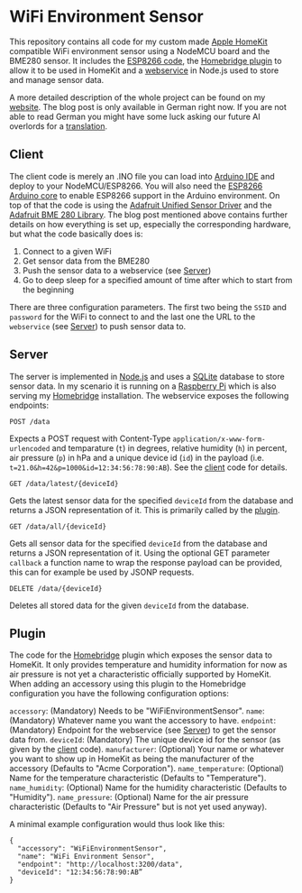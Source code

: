 # WiFi Environment Sensor

This repository contains all code for my custom made [Apple HomeKit](https://www.apple.com/ios/home/) compatible WiFi environment sensor using a NodeMCU board and the BME280 sensor. It includes the [ESP8266 code](#client), the [Homebridge plugin](#plugin) to allow it to be used in HomeKit and a [webservice](#server) in Node.js used to store and manage sensor data.

A more detailed description of the whole project can be found on my [website](http://daniel.leinich.io/blog/diy-wifi-environment-sensor). The blog post is only available in German right now. If you are not able to read German you might have some luck asking our future AI overlords for a [translation](https://translate.google.com/).

## Client

The client code is merely an .INO file you can load into [Arduino IDE](https://www.arduino.cc/en/main/software) and deploy to your NodeMCU/ESP8266. You will also need the [ESP8266 Arduino core](https://github.com/esp8266/Arduino) to enable ESP8266 support in the Arduino environment. On top of that the code is using the [Adafruit Unified Sensor Driver](https://github.com/adafruit/Adafruit_Sensor) and the [Adafruit BME 280 Library](https://github.com/adafruit/Adafruit_BME280_Library). The blog post mentioned above contains further details on how everything is set up, especially the corresponding hardware, but what the code basically does is:

1. Connect to a given WiFi
2. Get sensor data from the BME280
3. Push the sensor data to a webservice (see [Server](#server))
4. Go to deep sleep for a specified amount of time after which to start from the beginning

There are three configuration parameters. The first two being the `SSID` and `password` for the WiFi to connect to and the last one the URL to the `webservice` (see [Server](#server)) to push sensor data to.

## Server

The server is implemented in [Node.js](https://nodejs.org) and uses a [SQLite](https://www.sqlite.org/) database to store sensor data. In my scenario it is running on a [Raspberry Pi](https://www.raspberrypi.org/) which is also serving my [Homebridge](https://github.com/nfarina/homebridge) installation. The webservice exposes the following endpoints:

`POST /data`

Expects a POST request with Content-Type `application/x-www-form-urlencoded` and temparature (`t`) in degrees, relative humidity (`h`) in percent, air pressure (`p`) in hPa and a unique device id (`id`) in the payload (i.e. `t=21.0&h=42&p=1000&id=12:34:56:78:90:AB`). See the [client](#client) code for details.

`GET /data/latest/{deviceId}`

Gets the latest sensor data for the specified `deviceId` from the database and returns a JSON representation of it. This is primarily called by the [plugin](#plugin).

`GET /data/all/{deviceId}`

Gets all sensor data for the specified `deviceId` from the database and returns a JSON representation of it. Using the optional GET parameter `callback` a function name to wrap the response payload can be provided, this can for example be used by JSONP requests.

`DELETE /data/{deviceId}`

Deletes all stored data for the given `deviceId` from the database.

## Plugin

The code for the [Homebridge](https://github.com/nfarina/homebridge) plugin which exposes the sensor data to HomeKit. It only provides temperature and humidity information for now as air pressure is not yet a characteristic officially supported by HomeKit. When adding an accessory using this plugin to the Homebridge configuration you have the following configuration options:

`accessory`: (Mandatory) Needs to be "WiFiEnvironmentSensor".
`name`: (Mandatory) Whatever name you want the accessory to have.
`endpoint`: (Mandatory) Endpoint for the webservice (see [Server](#server)) to get the sensor data from.
`deviceId`: (Mandatory) The unique device id for the sensor (as given by the [client](#client) code).
`manufacturer`: (Optional) Your name or whatever you want to show up in HomeKit as being the manufacturer of the accessory (Defaults to "Acme Corporation").
`name_temperature`: (Optional) Name for the temperature characteristic (Defaults to "Temperature").
`name_humidity`: (Optional) Name for the humidity characteristic (Defaults to "Humidity").
`name_pressure`: (Optional) Name for the air pressure characteristic (Defaults to "Air Pressure" but is not yet used anyway).

A minimal example configuration would thus look like this:

```
{
  "accessory": "WiFiEnvironmentSensor",
  "name": "WiFi Environment Sensor",
  "endpoint": "http://localhost:3200/data",
  "deviceId": "12:34:56:78:90:AB”
}
```